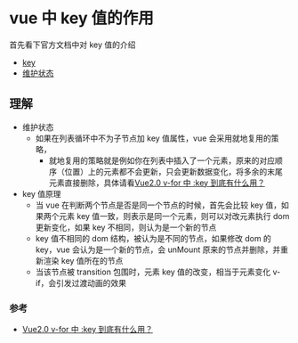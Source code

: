 # vue 中 key 值的作用

首先看下官方文档中对 key 值的介绍

- [key](https://cn.vuejs.org/v2/api/#key 'key')
- [维护状态](https://cn.vuejs.org/v2/guide/list.html#%E7%BB%B4%E6%8A%A4%E7%8A%B6%E6%80%81 '维护状态')

## 理解

- 维护状态
  - 如果在列表循环中不为子节点加 key 值属性，vue 会采用就地复用的策略，
    - 就地复用的策略就是例如你在列表中插入了一个元素，原来的对应顺序（位置）上的元素都不会更新，只会更新数据变化，将多余的末尾元素直接删除，具体请看[Vue2.0 v-for 中 :key 到底有什么用？](https://www.zhihu.com/question/61064119)
- key 值原理
  - 当 vue 在判断两个节点是否是同一个节点的时候，首先会比较 key 值，如果两个元素 key 值一致，则表示是同一个元素，则可以对改元素执行 dom 更新变化，如果 key 不相同，则认为是一个新的节点
  - key 值不相同的 dom 结构，被认为是不同的节点，如果修改 dom 的 key，vue 会认为是一个新的节点，会 unMount 原来的节点并删除，并重新渲染 key 值所在的节点
  - 当该节点被 transition 包围时，元素 key 值的改变，相当于元素变化 v-if，会引发过渡动画的效果

### 参考

- [Vue2.0 v-for 中 :key 到底有什么用？](https://www.zhihu.com/question/61064119)
